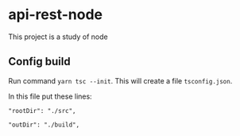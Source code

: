 # api-rest-node
This project is a study of node 

## Config build

Run command `yarn tsc --init`. This will create a file `tsconfig.json`. 

In this file put these lines:

``"rootDir": "./src",``

``"outDir": "./build",``

